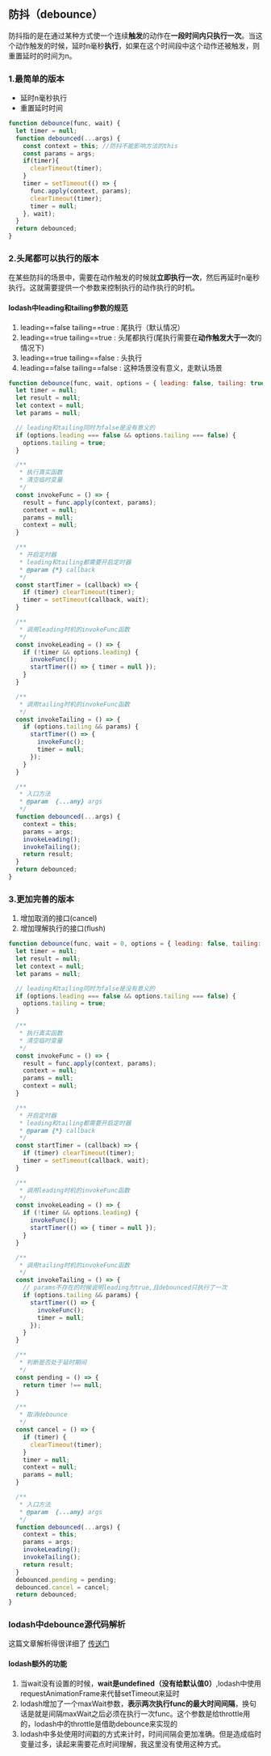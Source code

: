 ## 防抖（debounce）
防抖指的是在通过某种方式使一个连续**触发**的动作在**一段时间内只执行一次**。当这个动作触发的时候，延时n毫秒**执行**，如果在这个时间段中这个动作还被触发，则重置延时的时间为n。

### 1.最简单的版本
- 延时n毫秒执行
- 重置延时时间

```js
function debounce(func, wait) {
  let timer = null;
  function debounced(...args) {
    const context = this; //防抖不能影响方法的this
    const params = args;
    if(timer){
      clearTimeout(timer);
    }
    timer = setTimeout(() => {
      func.apply(context, params);
      clearTimeout(timer);
      timer = null;
    }, wait);
  }
  return debounced;
}
```  

### 2.头尾都可以执行的版本
在某些防抖的场景中，需要在动作触发的时候就**立即执行一次**，然后再延时n毫秒执行。这就需要提供一个参数来控制执行的动作执行的时机。

#### lodash中leading和tailing参数的规范
1. leading==false  tailing==true : 尾执行（默认情况）
2. leading==true  tailing==true : 头尾都执行(尾执行需要在**动作触发大于一次**的情况下)
3. leading==true  tailing==false : 头执行
4. leading==false  tailing==false : 这种场景没有意义，走默认场景

```js
function debounce(func, wait, options = { leading: false, tailing: true }) {
  let timer = null;
  let result = null;
  let context = null;
  let params = null;

  // leading和tailing同时为false是没有意义的
  if (options.leading === false && options.tailing === false) {
    options.tailing = true;
  }

  /**
   * 执行真实函数
   * 清空临时变量
   */
  const invokeFunc = () => {
    result = func.apply(context, params);
    context = null;
    params = null;
    context = null;
  }

  /**
   * 开启定时器
   * leading和tailing都需要开启定时器
   * @param {*} callback 
   */
  const startTimer = (callback) => {
    if (timer) clearTimeout(timer);
    timer = setTimeout(callback, wait);
  }

  /**
   * 调用leading时机的invokeFunc函数
   */
  const invokeLeading = () => {
    if (!timer && options.leading) {
      invokeFunc();
      startTimer(() => { timer = null });
    }
  }

  /**
   * 调用tailing时机的invokeFunc函数
   */
  const invokeTailing = () => {
    if (options.tailing && params) {
      startTimer(() => {
        invokeFunc();
        timer = null;
      });
    }
  }

  /**
   * 入口方法
   * @param  {...any} args
   */
  function debounced(...args) {
    context = this;
    params = args;
    invokeLeading();
    invokeTailing();
    return result;
  }
  return debounced;
}
```  

### 3.更加完善的版本
1. 增加取消的接口(cancel)
2. 增加理解执行的接口(flush)

```js
function debounce(func, wait = 0, options = { leading: false, tailing: true }) {
  let timer = null;
  let result = null;
  let context = null;
  let params = null;

  // leading和tailing同时为false是没有意义的
  if (options.leading === false && options.tailing === false) {
    options.tailing = true;
  }

  /**
   * 执行真实函数
   * 清空临时变量
   */
  const invokeFunc = () => {
    result = func.apply(context, params);
    context = null;
    params = null;
    context = null;
  }

  /**
   * 开启定时器
   * leading和tailing都需要开启定时器
   * @param {*} callback 
   */
  const startTimer = (callback) => {
    if (timer) clearTimeout(timer);
    timer = setTimeout(callback, wait);
  }

  /**
   * 调用leading时机的invokeFunc函数
   */
  const invokeLeading = () => {
    if (!timer && options.leading) {
      invokeFunc();
      startTimer(() => { timer = null });
    }
  }

  /**
   * 调用tailing时机的invokeFunc函数
   */
  const invokeTailing = () => {
    // params不存在的时候说明leading为true,且debounced只执行了一次
    if (options.tailing && params) {
      startTimer(() => {
        invokeFunc();
        timer = null;
      });
    }
  }

  /**
   * 判断是否处于延时期间
   */
  const pending = () => {
    return timer !== null;
  }

  /**
   * 取消debounce
   */
  const cancel = () => {
    if (timer) {
      clearTimeout(timer);
    }
    timer = null;
    context = null;
    params = null;
  }

  /**
   * 入口方法
   * @param  {...any} args
   */
  function debounced(...args) {
    context = this;
    params = args;
    invokeLeading();
    invokeTailing();
    return result;
  }
  debounced.pending = pending;
  debounced.cancel = cancel;
  return debounced;
}
```  

### lodash中debounce源代码解析
这篇文章解析得很详细了
[传送门](https://muyiy.cn/blog/7/7.4.html#%E5%BC%95%E8%A8%80)

#### lodash额外的功能
1. 当wait没有设置的时候，**wait是undefined（没有给默认值0）**,lodash中使用requestAnimationFrame来代替setTimeout来延时
2. lodash增加了一个maxWait参数，**表示两次执行func的最大时间间隔**，换句话是就是间隔maxWait之后必须在执行一次func。这个参数是给throttle用的，lodash中的throttle是借助debounce来实现的
3. lodash中多处使用时间戳的方式来计时，时间间隔会更加准确。但是造成临时变量过多，读起来需要花点时间理解，我这里没有使用这种方式。



















